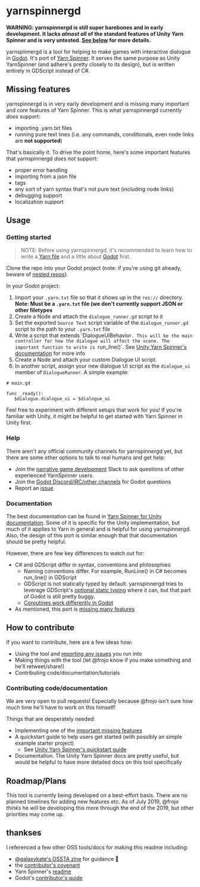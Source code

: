 # yarnspinnergd

**WARNING: yarnspinnergd is still super barebones and in early development. It lacks _almost all_ of the standard features of Unity Yarn Spinner and is very untested. [See below](#missing-features) for more details.**

yarnspinnergd is a tool for helping to make games with interactive dialogue in [Godot](https://godotengine.org/). It's port of [Yarn Spinner](https://github.com/thesecretlab/YarnSpinner). It serves the same purpose as Unity YarnSpinner (and adhere's pretty closely to its design), but is written entirely in GDScript instead of C#.

## Missing features

yarnspinnergd is in very early development and is missing many important and core features of Yarn Spinner. This is what yarnspinnergd currently _does_ support:
* importing .yarn.txt files
* running pure text lines (i.e. any commands, conditionals, even node links are **not supported**)

That's basically _it_. To drive the point home, here's some important features that yarnspinnergd _does not_ support:
* proper error handling
* importing from a json file
* tags
* any sort of yarn syntax that's not pure text (including node links)
* debugging support
* localization support

## Usage

### Getting started

> NOTE: Before using yarnspinnergd, it's recommended to learn how to write a [Yarn file](https://github.com/infiniteammoinc/Yarn) and a little about [Godot](https://docs.godotengine.org/en/3.1/getting_started/step_by_step/your_first_game.html) first.

Clone the repo into your Godot project (note: if you're using git already, beware of [nested repos](https://stackoverflow.com/questions/1871282/nested-git-repositories)).

In your Godot project:
1. Import your `.yarn.txt` file so that it shows up in the `res://` directory. **Note: Must be a `.yarn.txt` file (we don't currently support JSON or other filetypes**
1. Create a Node and attach the `dialogue_runner.gd` script to it
1. Set the exported `Source Text` script variable of the `dialogue_runner.gd` script to the path to your `.yarn.txt` file
1. Write a script that extends 'DialogueUIBehavior`. This will be the main controller for how the dialogue will affect the scene. The important function to write is `run_line()`. See [Unity Yarn Spinner's documentation](https://github.com/thesecretlab/YarnSpinner/blob/master/Documentation/YarnSpinner-Unity/YarnSpinner-with-Unity-StepByStep.md) for more info
1. Create a Node and attach your custom Dialogue UI script.
1. In another script, assign your new dialogue UI script as the `dialogue_ui` member of `DialogueRunner`. A simple example:

```
# main.gd

func _ready():
   $dialogue.dialogue_ui = $dialogue_ui

```
   
Feel free to experiment with different setups that work for you! If you're familiar with Unity, it might be helpful to get started with Yarn Spinner in Unity first.


### Help

There aren't any official community channels for yarnspinnergd yet, but there are some other options to talk to real humans and get help:

* Join the [narrative game development](http://lab.to/narrativegamedev) Slack to ask questions of other experienced YarnSpinner users.
* Join the [Godot Discord/IRC/other channels](https://docs.godotengine.org/en/3.1/community/channels.html) for Godot questions
* Report an [issue](https://github.com/frojo/yarnspinnergd/issues)

### Documentation

The best documentation can be found in [Yarn Spinner for Unity documentation](https://github.com/thesecretlab/YarnSpinner/blob/master/Documentation/YarnSpinner-Dialogue/General-Usage.md). Some of it is specific for the Unity implementation, but much of it applies to Yarn in general and is helpful for using yarnspinnergd. Also, the design of this port is similar enough that that documentation should be pretty helpful.

However, there are few key differences to watch out for:
* C# and GDScript differ in syntax, conventions and philosophies
  * Naming conventions differ. For example, RunLine() in C# becomes run_line() in GDScript
  * GDScript is not statically typed by default. yarnspinnergd tries to leverage GDScript's [optional static typing](https://docs.godotengine.org/en/3.1/getting_started/scripting/gdscript/static_typing.html) where it can, but that part of Godot is still pretty buggy.
  * [Coroutines work differently in Godot](https://docs.godotengine.org/en/3.1/getting_started/scripting/gdscript/gdscript_basics.html#coroutines-with-yield)
* As mentioned, this port is [missing many features](#missing-features)

## How to contribute

If you want to contribute, here are a few ideas how:
* Using the tool and [reporting any issues](https://github.com/frojo/yarnspinnergd/issues) you run into
* Making things with the tool (let @frojo know if you make something and he'll retweet/share!)
* Contributing code/documentation/tutorials

### Contributing code/documentation

We are very open to pull requests! Especially because @frojo isn't sure how much time he'll have to work on this himself!

Things that are desperately needed:
* Implementing one of the [important missing features](#missing-features)
* A quickstart guide to help users get started (with possibly an simple example starter project)
  * See [Unity Yarn Spinner's quickstart guide](https://github.com/thesecretlab/YarnSpinner/blob/master/Documentation/YarnSpinner-Unity/YarnSpinner-with-Unity-QuickStart.md)
* Documentation. The Unity Yarn Spinner docs are pretty useful, but would be helpful to have more detailed docs on this tool specifically

## Roadmap/Plans

This tool is currently being developed on a best-effort basis. There are no planned timelines for adding new features etc. As of July 2019, @frojo _thinks_ he will be developing this more through the end of the 2019, but other priorities may come up.


## thankses
I referenced a few other OSS tools/docs for making this readme including:
* [@galaxykate's OSSTA zine](https://github.com/galaxykate/OSSTA-Zine/blob/master/osta-zine.md) for guidance :pray:
* the [contributor's covenant](https://www.contributor-covenant.org/)
* Yarn Spinner's [readme](https://github.com/thesecretlab/YarnSpinner)
* Godot's [contributor's guide](https://docs.godotengine.org/en/3.1/community/contributing/ways_to_contribute.html)
